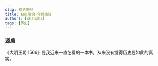 ```yaml
---
slug: 初见端倪
title: 初见端倪·年终结算
authors: [shanzha]
tags: [历史]
---
```


### 源启

《大明王朝 1566》是我近来一直在看的一本书，从来没有觉得历史是如此的真实。
